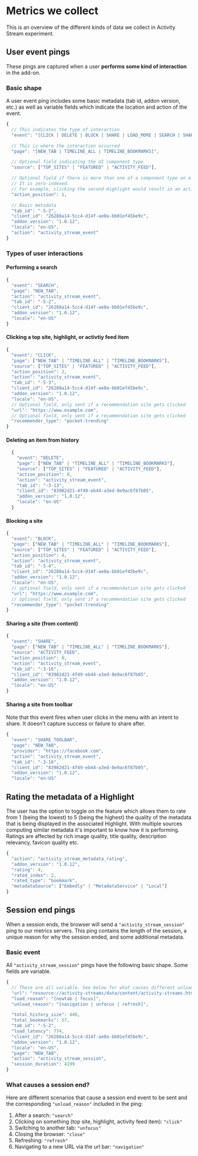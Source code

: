 # Metrics we collect

This is an overview of the different kinds of data we collect in Activity Stream experiment.

## User event pings

These pings are captured when a user **performs some kind of interaction** in the add-on.

### Basic shape

A user event ping includes some basic metadata (tab id, addon version, etc.) as well as variable fields which indicate the location and action of the event.

```js
{
  // This indicates the type of interaction
  "event": "[CLICK | DELETE | BLOCK | SHARE | LOAD_MORE | SEARCH | SHARE_TOOLBAR]",

  // This is where the interaction occurred
  "page": "[NEW_TAB | TIMELINE_ALL | TIMELINE_BOOKMARKS]",

  // Optional field indicating the UI component type
  "source": ["TOP_SITES" | "FEATURED" | "ACTIVITY_FEED"],

  // Optional field if there is more than one of a component type on a page.
  // It is zero-indexed.
  // For example, clicking the second Highlight would result in an action_position of 1
  "action_position": 1,

  // Basic metadata
  "tab_id": "-5-2",
  "client_id": "26288a14-5cc4-d14f-ae0a-bb01ef45be9c",
  "addon_version": "1.0.12",
  "locale": "en-US",
  "action": "activity_stream_event"
}
```

### Types of user interactions

#### Performing a search

```js
{
  "event": "SEARCH",
  "page": "NEW_TAB",
  "action": "activity_stream_event",
  "tab_id": "-5-2",
  "client_id": "26288a14-5cc4-d14f-ae0a-bb01ef45be9c",
  "addon_version": "1.0.12",
  "locale": "en-US"
}
```

#### Clicking a top site, highlight, or activtiy feed item

```js
{
  "event": "CLICK",
  "page": ["NEW_TAB" | "TIMELINE_ALL" | "TIMELINE_BOOKMARKS"],
  "source": ["TOP_SITES" | "FEATURED" | "ACTIVITY_FEED"],
  "action_position": 2,
  "action": "activity_stream_event",
  "tab_id": "-5-3",
  "client_id": "26288a14-5cc4-d14f-ae0a-bb01ef45be9c",
  "addon_version": "1.0.12",
  "locale": "en-US",
  // Optional field, only sent if a recommendation site gets clicked
  "url": "https://www.example.com",
  // Optional field, only sent if a recommendation site gets clicked
  "recommender_type": "pocket-trending"
}
```

#### Deleting an item from history

```js
  {
    "event": "DELETE",
    "page": ["NEW_TAB" | "TIMELINE_ALL" | "TIMELINE_BOOKMARKS"],
    "source": ["TOP_SITES" | "FEATURED" | "ACTIVITY_FEED"],
    "action_position": 0,
    "action": "activity_stream_event",
    "tab_id": "-3-13",
    "client_id": "83982d21-4f49-eb44-a3ed-8e9ac6f87b05",
    "addon_version": "1.0.12",
    "locale": "en-US"
  }
```

#### Blocking a site

```js
{
  "event": "BLOCK",
  "page": ["NEW_TAB" | "TIMELINE_ALL" | "TIMELINE_BOOKMARKS"],
  "source": ["TOP_SITES" | "FEATURED" | "ACTIVITY_FEED"],
  "action_position": 4,
  "action": "activity_stream_event",
  "tab_id": "-5-4",
  "client_id": "26288a14-5cc4-d14f-ae0a-bb01ef45be9c",
  "addon_version": "1.0.12",
  "locale": "en-US",
  // optional field, only sent if a recommendation site gets clicked
  "url": "https://www.example.com",
  // optional field, only sent if a recommendation site gets clicked
  "recommender_type": "pocket-trending"
}
```

#### Sharing a site (from content)

```js
{
  "event": "SHARE",
  "page": ["NEW_TAB" | "TIMELINE_ALL" | "TIMELINE_BOOKMARKS"],
  "source": "ACTIVITY_FEED",
  "action_position": 0,
  "action": "activity_stream_event",
  "tab_id": "-3-16",
  "client_id": "83982d21-4f49-eb44-a3ed-8e9ac6f87b05",
  "addon_version": "1.0.12",
  "locale": "en-US"
}
```

#### Sharing a site from toolbar

Note that this event fires when user clicks in the menu with an intent to share.
It doesn't capture success or failure to share after.

```js
{
  "event": "SHARE_TOOLBAR",
  "page": "NEW_TAB",
  "provider": "https://facebook.com",
  "action": "activity_stream_event",
  "tab_id": "-3-16",
  "client_id": "83982d21-4f49-eb44-a3ed-8e9ac6f87b05",
  "addon_version": "1.0.12",
  "locale": "en-US"
```

## Rating the metadata of a Highlight
The user has the option to toggle on the feature which allows them to rate from 1 (being the lowest) to 5 (being the highest) the quality of the metadata that is being displayed in the associated Highlight. With multiple sources computing similar metadata it's important to know how it is performing. Ratings are affected by rich image quality, title quality, description relevancy, favicon quality etc.

```js
{
  "action": "activity_stream_metadata_rating",
  "addon_version": "1.0.12",
  "rating": 4,
  "rated_index": 2,
  "rated_type": "bookmark",
  "metadataSource": ["Embedly" | "MetadataService" | "Local"]
}
```

## Session end pings

When a session ends, the browser will send a `"activity_stream_session"` ping to our metrics servers. This ping contains the length of the session, a unique reason for why the session ended, and some additional metadata.

### Basic event

All `"activity_stream_session"` pings have the following basic shape. Some fields are variable.

```js
{
  // These are all variable. See below for what causes different unload_reasons
  "url": "resource://activity-streams/data/content/activity-streams.html#/[timeline][/bookmarks]",
  "load_reason": "[newtab | focus]",
  "unload_reason": "[navigation | unfocus | refresh]",

  "total_history_size": 446,
  "total_bookmarks": 57,
  "tab_id": "-5-2",
  "load_latency": 774,
  "client_id": "26288a14-5cc4-d14f-ae0a-bb01ef45be9c",
  "addon_version": "1.0.12",
  "locale": "en-US",
  "page": "NEW_TAB",
  "action": "activity_stream_session",
  "session_duration": 4199
}
```

### What causes a session end?

Here are different scenarios that cause a session end event to be sent and the corresponding `"unload_reason"` included in the ping:

1. After a search: `"search"`
2. Clicking on something (top site, highlight, activity feed item): `"click"`
3. Switching to another tab: `"unfocus"`
4. Closing the browser: `"close"`
5. Refreshing: `"refresh"`
6. Navigating to a new URL via the url bar: `"navigation"`
